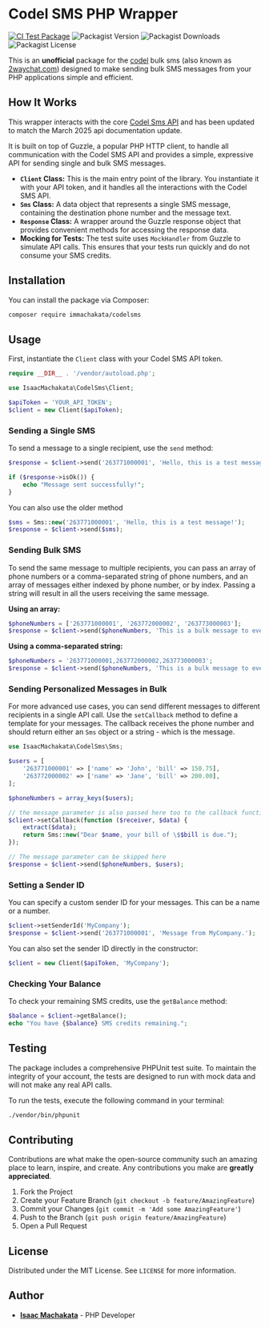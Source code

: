 # Codel SMS PHP Wrapper

[![CI Test Package](https://github.com/im-machakata/codels-sms/actions/workflows/ci-test.yml/badge.svg)](https://github.com/im-machakata/codels-sms/actions/workflows/ci-test.yml) 
![Packagist Version](https://img.shields.io/packagist/v/immachakata/codelsms)
![Packagist Downloads](https://img.shields.io/packagist/dt/immachakata/codelsms)
![Packagist License](https://img.shields.io/packagist/l/immachakata/codelsms)

This is an **unofficial** package for the [codel](https://sms.codel.tech) bulk sms (also known as [2waychat.com](https://2waychat.com)) designed to make sending bulk SMS messages from your PHP applications simple and efficient. 

## How It Works

This wrapper interacts with the core [Codel Sms API](https://2waychat.com) and has been updated to match the March 2025 api documentation update.

It is built on top of Guzzle, a popular PHP HTTP client, to handle all communication with the Codel SMS API and provides a simple, expressive API for sending single and bulk SMS messages.

- **`Client` Class:** This is the main entry point of the library. You instantiate it with your API token, and it handles all the interactions with the Codel SMS API.
- **`Sms` Class:** A data object that represents a single SMS message, containing the destination phone number and the message text.
- **`Response` Class:** A wrapper around the Guzzle response object that provides convenient methods for accessing the response data.
- **Mocking for Tests:** The test suite uses `MockHandler` from Guzzle to simulate API calls. This ensures that your tests run quickly and do not consume your SMS credits.

## Installation

You can install the package via Composer:

```bash
composer require immachakata/codelsms
```

## Usage

First, instantiate the `Client` class with your Codel SMS API token.

```php
require __DIR__ . '/vendor/autoload.php';

use IsaacMachakata\CodelSms\Client;

$apiToken = 'YOUR_API_TOKEN';
$client = new Client($apiToken);
```

### Sending a Single SMS

To send a message to a single recipient, use the `send` method:

```php
$response = $client->send('263771000001', 'Hello, this is a test message!');

if ($response->isOk()) {
    echo "Message sent successfully!";
}
```
You can also use the older method

```php
$sms = Sms::new('263771000001', 'Hello, this is a test message!');
$response = $client->send($sms); 
```

### Sending Bulk SMS

To send the same message to multiple recipients, you can pass an array of phone numbers or a comma-separated string of phone numbers, and an array of messages either indexed by phone number, or by index. Passing a string will result in all the users receiving the same message.

**Using an array:**
```php
$phoneNumbers = ['263771000001', '263772000002', '263773000003'];
$response = $client->send($phoneNumbers, 'This is a bulk message to everyone.');
```

**Using a comma-separated string:**
```php
$phoneNumbers = '263771000001,263772000002,263773000003';
$response = $client->send($phoneNumbers, 'This is a bulk message to everyone.');
```

### Sending Personalized Messages in Bulk

For more advanced use cases, you can send different messages to different recipients in a single API call. Use the `setCallback` method to define a template for your messages. The callback receives the phone number and should return either an `Sms` object or a string - which is the message.

```php
use IsaacMachakata\CodelSms\Sms;

$users = [
    '263771000001' => ['name' => 'John', 'bill' => 150.75],
    '263772000002' => ['name' => 'Jane', 'bill' => 200.00],
];

$phoneNumbers = array_keys($users);

// the message parameter is also passed here too to the callback function
$client->setCallback(function ($receiver, $data) {
    extract($data);
    return Sms::new("Dear $name, your bill of \$$bill is due.");
});

// The message parameter can be skipped here
$response = $client->send($phoneNumbers, $users); 
```

### Setting a Sender ID

You can specify a custom sender ID for your messages. This can be a name or a number.

```php
$client->setSenderId('MyCompany');
$response = $client->send('263771000001', 'Message from MyCompany.');
```

You can also set the sender ID directly in the constructor:

```php
$client = new Client($apiToken, 'MyCompany');
```

### Checking Your Balance

To check your remaining SMS credits, use the `getBalance` method:

```php
$balance = $client->getBalance();
echo "You have {$balance} SMS credits remaining.";
```

## Testing

The package includes a comprehensive PHPUnit test suite. To maintain the integrity of your account, the tests are designed to run with mock data and will not make any real API calls.

To run the tests, execute the following command in your terminal:

```bash
./vendor/bin/phpunit
```

## Contributing

Contributions are what make the open-source community such an amazing place to learn, inspire, and create. Any contributions you make are **greatly appreciated**.

1.  Fork the Project
2.  Create your Feature Branch (`git checkout -b feature/AmazingFeature`)
3.  Commit your Changes (`git commit -m 'Add some AmazingFeature'`)
4.  Push to the Branch (`git push origin feature/AmazingFeature`)
5.  Open a Pull Request

## License

Distributed under the MIT License. See `LICENSE` for more information.

## Author

- **[Isaac Machakata](https://github.com/im-machakata)** - PHP Developer